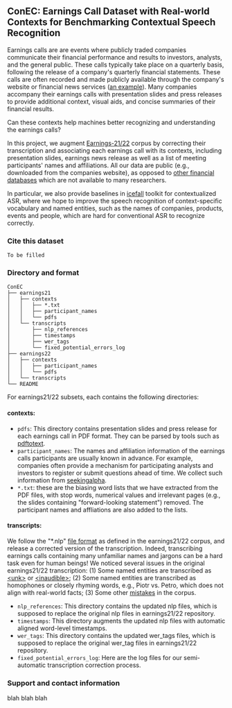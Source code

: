<!-- ABOUT THE PROJECT -->
## ConEC: Earnings Call Dataset with Real-world Contexts for Benchmarking Contextual Speech Recognition

Earnings calls are are events where publicly traded companies communicate their financial performance and results to investors, analysts, and the general public. These calls typically take place on a quarterly basis, following the release of a company's quarterly financial statements. These calls are often recorded and made publicly available through the company's website or financial news services ([an example](https://ir.aboutamazon.com/quarterly-results/default.aspx)). Many companies accompany their earnings calls with presentation slides and press releases to provide additional context, visual aids, and concise summaries of their financial results.

Can these contexts help machines better recognizing and understanding the earnings calls?

In this project, we augment [Earnings-21/22](https://github.com/revdotcom/speech-datasets/tree/main) corpus by correcting their transcription and associating each earnings call with its contexts, including presentation slides, earnings news release as well as a list of meeting participants' names and affiliations. All our data are public (e.g., downloaded from the companies website), as opposed to [other financial databases](https://faq.library.upenn.edu/business/faq/45579#:~:text=Where%20available%2C%20they%20also%20provide%20access%20to%20the%20Powerpoint%20presentations%20that%20accompany%20the%20conference%20calls%2C%20as%20well%20as%20audio%20files.) which are not available to many researchers.

In particular, we also provide baselines in [icefall](https://github.com/k2-fsa/icefall/tree/master/icefall) toolkit for contextualized ASR, where we hope to improve the speech recognition of context-specific vocabulary and named entities, such as the names of companies, products, events and people, which are hard for conventional ASR to recognize correctly.

### Cite this dataset

```
To be filled
```

### Directory and format

```
ConEC
├── earnings21
│   ├── contexts
│   │   ├── *.txt
│   │   ├── participant_names
│   │   └── pdfs
│   └── transcripts
│       ├── nlp_references
│       ├── timestamps
│       ├── wer_tags
│       └── fixed_potential_errors_log
├── earnings22
│   ├── contexts
│   │   ├── participant_names
│   │   └── pdfs
│   └── transcripts
└── README
```

For earnings21/22 subsets, each contains the following directories:

#### contexts:

* `pdfs`: This directory contains presentation slides and press release for each earnings call in PDF format. They can be parsed by tools such as [pdftotext](https://github.com/jalan/pdftotext).
* `participant_names`: The names and affiliation information of the earnings calls participants are usually known in advance. For example, companies often provide a mechanism for participating analysts and investors to register or submit questions ahead of time. We collect such information from [seekingalpha](https://seekingalpha.com/).
* `*.txt`: these are the biasing word lists that we have extracted from the PDF files, with stop words, numerical values and irrelevant pages (e.g., the slides containing "forward-looking statement") removed. The participant names and affliations are also added to the lists.

#### transcripts:

We follow the "*.nlp" [file format](https://github.com/revdotcom/speech-datasets/tree/main/earnings21#file-format-overview) as defined in the earnings21/22 corpus, and release a corrected version of the transcription. Indeed, transcribing earnings calls containing many unfamiliar names and jargons can be a hard task even for human beings! We noticed several issues in the original  earnings21/22 transcription: (1) Some named entities are transcribed as [\<unk\>](https://github.com/revdotcom/speech-datasets/blob/main/earnings21/transcripts/nlp_references/4367535.nlp#L4033) or [\<inaudible\>](https://github.com/revdotcom/speech-datasets/blob/main/earnings21/transcripts/nlp_references/4367535.nlp#L4035); (2) Some named entities are transcribed as homophones or closely rhyming words, e.g., Piotr vs. Petro, which does not align with real-world facts; (3) Some other [mistakes](https://github.com/revdotcom/speech-datasets/blob/main/earnings21/transcripts/nlp_references/4341191.nlp#L10877) in the corpus.

* `nlp_references`: This directory contains the updated nlp files, which is supposed to replace the original nlp files in earnings21/22 repository.
* `timestamps`: This directory augments the updated nlp files with automatic aligned word-level timestamps.
* `wer_tags`: This directory contains the updated wer_tags files, which is supposed to replace the original wer_tag files in earnings21/22 repository.
* `fixed_potential_errors_log`: Here are the log files for our semi-automatic transcription correction process.

### Support and contact information

blah blah blah
